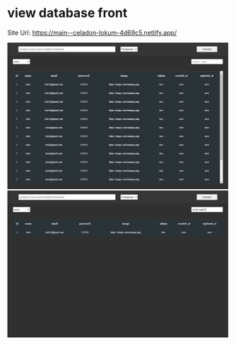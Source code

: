 # view database front

Site Url: https://main--celadon-lokum-4d69c5.netlify.app/

<div>
<img src="./screenshots/Screenshot.png" width="500"/>
</div>
<div>
<img src="./screenshots/Screenshot (1).png" width="500"/>
</div>
